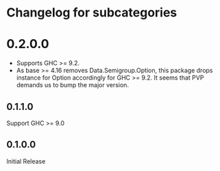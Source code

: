 # Changelog for subcategories

# 0.2.0.0
* Supports GHC >= 9.2.
* As base >= 4.16 removes Data.Semigroup.Option, this package
  drops instance for Option accordingly for GHC >= 9.2.
  It seems that PVP demands us to bump the major version.

## 0.1.1.0
Support GHC >= 9.0

## 0.1.0.0
Initial Release
